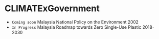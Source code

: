 # CLIMATExGovernment

* `Coming soon` Malaysia National Policy on the Environment 2002
* `In Progress` Malaysia Roadmap towards Zero Single-Use Plastic 2018-2030
